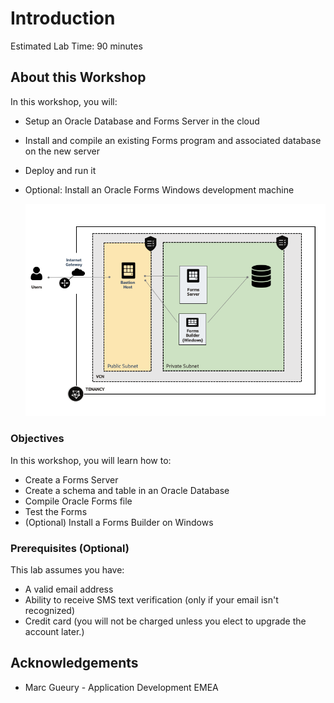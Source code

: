 # Introduction

Estimated Lab Time: 90 minutes

## About this Workshop

In this workshop, you will:
- Setup an Oracle Database and  Forms Server in the cloud
- Install and compile an existing Forms program and associated database on the new server
- Deploy and run it 
- Optional: Install an Oracle Forms Windows development machine

  ![architecture](images/forms-architecture.png)

### Objectives

In this workshop, you will learn how to:
* Create a Forms Server 
* Create a schema and table in an Oracle Database
* Compile Oracle Forms file
* Test the Forms
* (Optional) Install a Forms Builder on Windows

### Prerequisites (Optional)

This lab assumes you have:
*  A valid email address
*  Ability to receive SMS text verification (only if your email isn't recognized)
*  Credit card (you will not be charged unless you elect to upgrade the account later.)

## Acknowledgements
* Marc Gueury - Application Development EMEA
